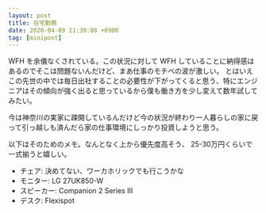 ```yaml
---
layout: post
title: 在宅勤務
date: 2020-04-09 21:39:08 +0900
tag: [minipost]
---
```


WFH を余儀なくされている。この状況に対して WFH していることに納得感はあるのでそこは問題ないんだけど、まあ仕事のモチベの波が激しい。
とはいえこの先世の中では毎日出社することの必要性が下がってくると思う、特にエンジニアはその傾向が強く出ると思っているから僕も働き方を少し変えて数年試してみたい。

今は神奈川の実家に疎開しているんだけど今の状況が終わり一人暮らしの家に戻って引っ越しも済んだら家の仕事環境にしっかり投資しようと思う。

以下はそのためのメモ。なんとなく上から優先度高そう、 25-30万円くらいで一式揃うと嬉しい。

- チェア: 決めてない、ワーカホリックでも行こうかな
- モニター: LG 27UK850-W
- スピーカー: Companion 2 Series III
- デスク: Flexispot
